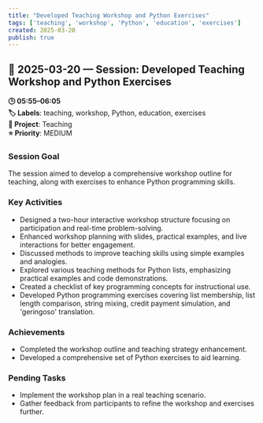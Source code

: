 ```yaml
---
title: "Developed Teaching Workshop and Python Exercises"
tags: ['teaching', 'workshop', 'Python', 'education', 'exercises']
created: 2025-03-20
publish: true
---
```


## 📅 2025-03-20 — Session: Developed Teaching Workshop and Python Exercises

**🕒 05:55–06:05**  
**🏷️ Labels**: teaching, workshop, Python, education, exercises  
**📂 Project**: Teaching  
**⭐ Priority**: MEDIUM  


### Session Goal
The session aimed to develop a comprehensive workshop outline for teaching, along with exercises to enhance Python programming skills.

### Key Activities
- Designed a two-hour interactive workshop structure focusing on participation and real-time problem-solving.
- Enhanced workshop planning with slides, practical examples, and live interactions for better engagement.
- Discussed methods to improve teaching skills using simple examples and analogies.
- Explored various teaching methods for Python lists, emphasizing practical examples and code demonstrations.
- Created a checklist of key programming concepts for instructional use.
- Developed Python programming exercises covering list membership, list length comparison, string mixing, credit payment simulation, and 'geringoso' translation.

### Achievements
- Completed the workshop outline and teaching strategy enhancement.
- Developed a comprehensive set of Python exercises to aid learning.

### Pending Tasks
- Implement the workshop plan in a real teaching scenario.
- Gather feedback from participants to refine the workshop and exercises further.

